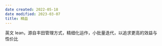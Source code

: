 ```yaml
---
date created: 2022-05-18
date modified: 2023-03-07
title: 精益
---
```


英文 lean，源自丰田管理方式，精细化运作，小批量迭代，以追求更高的效益与性价比

